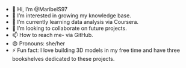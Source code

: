 - 👋 Hi, I’m @MaribelS97
- 👀 I’m interested in growing my knowledge base. 
- 🌱 I’m currently learning data analysis via Coursera.
- 💞️ I’m looking to collaborate on future projects.
- 📫 How to reach me- via GitHub.
- 😄 Pronouns: she/her
- ⚡ Fun fact: I love building 3D models in my free time and have three bookshelves dedicated to these projects. 

<!---
MaribelS97/MaribelS97 is a ✨ special ✨ repository because its `README.md` (this file) appears on your GitHub profile.
You can click the Preview link to take a look at your changes.
--->
